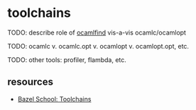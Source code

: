 # toolchains

TODO: describe role of [ocamlfind](http://projects.camlcity.org/projects/dl/findlib-1.8.1/doc/ref-html/r17.html#OCAMLFIND.OCAMLOPT) vis-a-vis ocamlc/ocamlopt

TODO: ocamlc v. ocamlc.opt v. ocamlopt v. ocamlopt.opt, etc.

TODO: other tools: profiler, flambda, etc.

## resources

* [Bazel School: Toolchains](https://john-millikin.com/bazel-school/toolchains)